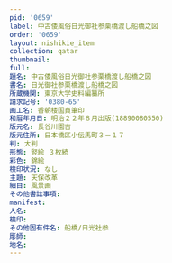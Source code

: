 ```yaml
---
pid: '0659'
label: 中古倭風俗日光御社参栗橋渡し船橋之図
order: '0659'
layout: nishikie_item
collection: qatar
thumbnail: 
full: 
題名: 中古倭風俗日光御社参栗橋渡し船橋之図
書名: 日光御社参栗橋渡し船橋之図
所蔵機関: 東京大学史料編纂所
請求記号: '0380-65'
画工名: 香朝楼国貞筆印
和暦年月日: 明治２２年８月出版(18890080550)
版元名: 長谷川園吉
版元住所: 日本橋区小伝馬町３－１７
判: 大判
形態: 竪絵 ３枚続
彩色: 錦絵
検印状況: なし
主題: 天保改革
細目: 風景画
その他書誌事項: 
manifest: 
人名: 
検印: 
その他固有件名: 船橋/日光社参
彫師: 
地名: 
---
```

